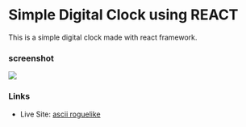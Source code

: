 Simple Digital Clock using REACT
=====================

This is a simple digital clock made with react framework.

### screenshot

![](https://github.com/FNH99/react-clock-app/blob/main/src/assets/screenshot.png)

### Links

- Live Site: [ascii roguelike](game-ascii-roguelike.vercel.app)